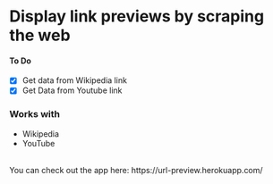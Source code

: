 # Display link previews by scraping the web

#### To Do

- [x] Get data from Wikipedia link
- [x] Get Data from Youtube link

<h3>Works with</h3>
<ul>
<li>Wikipedia</li>
<li>YouTube</li>
</ul>
<br />
You can check out the app here: https://url-preview.herokuapp.com/
